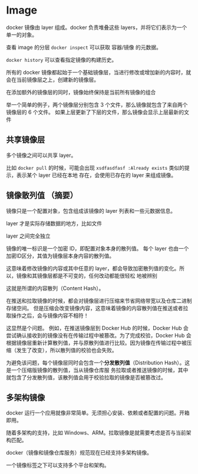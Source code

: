 # Image

docker 镜像由 layer 组成。docker 负责堆叠这些 layers，并将它们表示为一个单一的对象。

查看 image 的分层 `docker inspect` 可以获取 容器/镜像 的元数据。

`docker history`  可以查看指定镜像的构建历史。

所有的 docker 镜像都起始于一个基础镜像层，当进行修改或增加新的内容时，就会在当前镜像层之上，创建新的镜像层。

在添加额外的镜像层的同时，镜像始终保持是当前所有镜像的组合

举一个简单的例子，两个镜像层分别包含 3 个文件，那么镜像就包含了来自两个镜像层的 6 个文件。
如果上层更新了下层的文件，那么镜像会显示上层最新的文件

## 共享镜像层

多个镜像之间可以共享 layer。

比如 `docker pull` 的时候，可能会出现 `xsdfasdfasf :Already exists` 类似的提示，表示某个 layer 已经在本地
存在，会使用已存在的 layer 来组成镜像。

## 镜像散列值 （摘要）

镜像只是一个配置对象，包含组成该镜像的 layer 列表和一些元数据信息。

layer 才是实际存储数据的地方，比如文件

layer 之间完全独立

镜像的唯一标识是一个加密 ID，即配置对象本身的散列值。
每个 layer 也由一个加密ID区分，其值为镜像层本身内容的散列值。


这意味着修改镜像的内容或其中任意的 layer，都会导致加密散列值的变化。所以，镜像和其镜像层都是不可变的，任何改动都能很轻松
地被辨别

这就是所谓的内容散列（Content Hash）。


在推送和拉取镜像的时候，都会对镜像层进行压缩来节省网络带宽以及仓库二进制存储空间。
但是压缩会改变镜像内容，这意味着镜像的内容散列值在推送或者拉取操作之后，会与镜像内容不相符！

这显然是个问题。
例如，在推送镜像层到 Docker Hub 的时候，Docker Hub 会尝试确认接收到的镜像没有在传输过程中被篡改。为了完成校验，Docker Hub 会
根据镜像层重新计算散列值，并与原散列值进行比较。因为镜像在传输过程中被压缩（发生了改变），所以散列值的校验也会失败。

为避免该问题，每个镜像层同时会包含一个**分发散列值**（Distribution Hash）。这是一个压缩版镜像的散列值，当从镜像仓库服
务拉取或者推送镜像的时候，其中就包含了分发散列值，该散列值会用于校验拉取的镜像是否被篡改过。

## 多架构镜像

docker 运行一个应用就像非常简单。无须担心安装、依赖或者配置的问题。开箱即用。

随着多架构的支持，比如 Windows、ARM。拉取镜像是就需要考虑是否与当前架构匹配。

docker（镜像和镜像仓库服务）规范现在已经支持多架构镜像。

一个镜像标签之下可以支持多个平台和架构。
